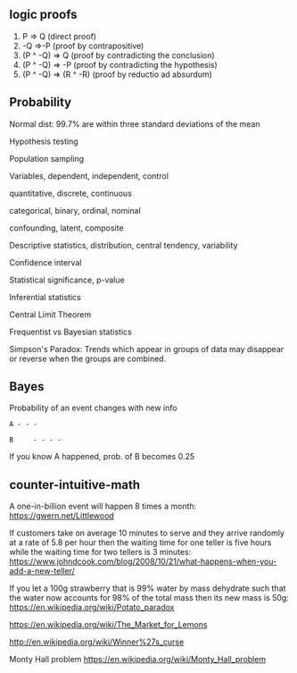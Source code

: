 ---
---


## logic proofs 

1. P => Q (direct proof)
2. -Q =>-P (proof by contrapositive) 
3. (P ^ -Q) => Q (proof by contradicting the conclusion) 
4. (P ^ -Q) => -P (proof by contradicting the hypothesis) 
5. (P ^ -Q) => (R ^ -R) (proof by reductio ad absurdum)

## Probability 

Normal dist: 99.7% are within three standard deviations of the mean

Hypothesis testing  

Population sampling 

Variables, dependent, independent, control 

quantitative, discrete, continuous 

categorical, binary, ordinal, nominal 

confounding, latent, composite

Descriptive statistics, distribution, central tendency, variability 

Confidence interval 

Statistical significance, p-value 

Inferential statistics 

Central Limit Theorem 

Frequentist vs Bayesian statistics 

Simpson's Paradox: Trends which appear in groups of data may disappear or reverse when the groups are combined.


## Bayes 

Probability of an event changes with new info 

    A - - -

    B     - - - - 

If you know A happened, prob. of B becomes 0.25




## counter-intuitive-math

A one-in-billion event will happen 8 times a month: <https://gwern.net/Littlewood>

If customers take on average 10 minutes to serve and they arrive randomly at a rate of 5.8 per hour then the waiting time for one teller is five hours while the waiting time for two tellers is 3 minutes: <https://www.johndcook.com/blog/2008/10/21/what-happens-when-you-add-a-new-teller/>

If you let a 100g strawberry that is 99% water by mass dehydrate such that the water now accounts for 98% of the total mass then its new mass is 50g: <https://en.wikipedia.org/wiki/Potato_paradox>

<https://en.wikipedia.org/wiki/The_Market_for_Lemons>

<http://en.wikipedia.org/wiki/Winner%27s_curse>

Monty Hall problem <https://en.wikipedia.org/wiki/Monty_Hall_problem>
